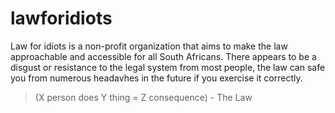 # lawforidiots

Law for idiots is a non-profit organization that aims to make the law approachable and accessible for all South Africans. There appears to be a disgust or resistance to the legal system from most people, the law can safe you from numerous headavhes in the future if you exercise it correctly.

> (X person does Y thing = Z consequence) - The Law
